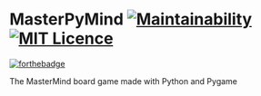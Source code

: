 MasterPyMind [![Maintainability](https://api.codeclimate.com/v1/badges/9383b0b96f95209f367a/maintainability)](https://codeclimate.com/github/terencode/MasterPiMind/maintainability) [![MIT Licence](https://badges.frapsoft.com/os/mit/mit.svg?v=103)](https://opensource.org/licenses/mit-license.php)
=====
[![forthebadge](http://forthebadge.com/images/badges/made-with-python.svg)](http://forthebadge.com)

The MasterMind board game made with Python and Pygame
